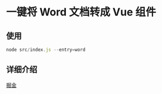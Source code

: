 # 一键将 Word 文档转成 Vue 组件

## 使用

```js
node src/index.js --entry=word
```

## 详细介绍

[掘金](https://juejin.cn/post/7194716040985575461)
